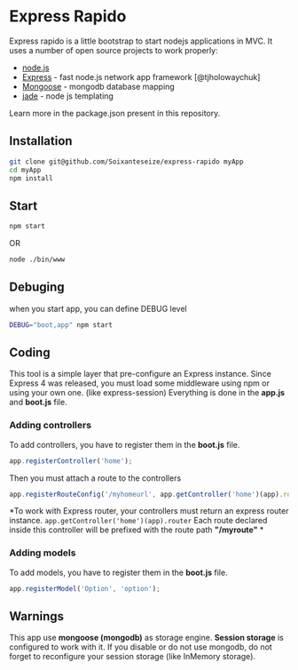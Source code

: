 Express Rapido
=========

Express rapido is a little bootstrap to start nodejs applications in MVC.
It uses a number of open source projects to work properly:

* [node.js]
* [Express] - fast node.js network app framework [@tjholowaychuk]
* [Mongoose] - mongodb database mapping
* [jade] - node js templating

Learn more in the package.json present in this repository.

Installation
--------------

```sh
git clone git@github.com/Soixanteseize/express-rapido myApp
cd myApp
npm install
```

Start
--------------
```sh
npm start
```
OR
```sh
node ./bin/www
```

Debuging
--------------
when you start app, you can define DEBUG level
```sh
DEBUG="boot,app" npm start
```

Coding
--------------
This tool is a simple layer that pre-configure an Express instance.
Since Express 4 was released, you must load some middleware using npm or using your own one. (like express-session)
Everything is done in the **app.js** and **boot.js** file.


### Adding controllers ###
To add controllers, you have to register them in the **boot.js** file.
```javascript
app.registerController('home');
```
Then you must attach a route to the controllers
```javascript
app.registerRouteConfig('/myhomeurl', app.getController('home')(app).router);
```
*To work with Express router, your controllers must return an express router instance. ```app.getController('home')(app).router```
Each route declared inside this controller will be prefixed with the route path **"/myroute"** *

### Adding models ###
To add models, you have to register them in the **boot.js** file.
```javascript
app.registerModel('Option', 'option');
```

Warnings
--------------
This app use **mongoose (mongodb)** as storage engine. **Session storage** is configured to work with it.
If you disable or do not use mongodb, do not forget to reconfigure your session storage (like InMemory storage).

[git-repo-url]: git@github.com/Soixanteseize/express-rapido
[node.js]:http://nodejs.org
[jQuery]:http://jquery.com
[Mongoose]:http://mongoosejs.com/
[express]:http://expressjs.com
[jade]:http://jade-lang.com/
